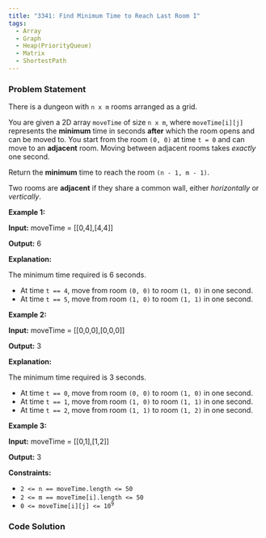 ```yaml
---
title: "3341: Find Minimum Time to Reach Last Room I"
tags:
  - Array
  - Graph
  - Heap(PriorityQueue)
  - Matrix
  - ShortestPath
---
```

### Problem Statement

<p>There is a dungeon with <code>n x m</code> rooms arranged as a grid.</p>

<p>You are given a 2D array <code>moveTime</code> of size <code>n x m</code>, where <code>moveTime[i][j]</code> represents the <strong>minimum</strong> time in seconds <strong>after</strong> which the room opens and can be moved to. You start from the room <code>(0, 0)</code> at time <code>t = 0</code> and can move to an <strong>adjacent</strong> room. Moving between adjacent rooms takes <em>exactly</em> one second.</p>

<p>Return the <strong>minimum</strong> time to reach the room <code>(n - 1, m - 1)</code>.</p>

<p>Two rooms are <strong>adjacent</strong> if they share a common wall, either <em>horizontally</em> or <em>vertically</em>.</p>


<p><strong class="example">Example 1:</strong></p>

<div class="example-block">
<p><strong>Input:</strong> <span class="example-io">moveTime = [[0,4],[4,4]]</span></p>

<p><strong>Output:</strong> <span class="example-io">6</span></p>

<p><strong>Explanation:</strong></p>

<p>The minimum time required is 6 seconds.</p>

<ul>
	<li>At time <code>t == 4</code>, move from room <code>(0, 0)</code> to room <code>(1, 0)</code> in one second.</li>
	<li>At time <code>t == 5</code>, move from room <code>(1, 0)</code> to room <code>(1, 1)</code> in one second.</li>
</ul>
</div>

<p><strong class="example">Example 2:</strong></p>

<div class="example-block">
<p><strong>Input:</strong> <span class="example-io">moveTime = [[0,0,0],[0,0,0]]</span></p>

<p><strong>Output:</strong> <span class="example-io">3</span></p>

<p><strong>Explanation:</strong></p>

<p>The minimum time required is 3 seconds.</p>

<ul>
	<li>At time <code>t == 0</code>, move from room <code>(0, 0)</code> to room <code>(1, 0)</code> in one second.</li>
	<li>At time <code>t == 1</code>, move from room <code>(1, 0)</code> to room <code>(1, 1)</code> in one second.</li>
	<li>At time <code>t == 2</code>, move from room <code>(1, 1)</code> to room <code>(1, 2)</code> in one second.</li>
</ul>
</div>

<p><strong class="example">Example 3:</strong></p>

<div class="example-block">
<p><strong>Input:</strong> <span class="example-io">moveTime = [[0,1],[1,2]]</span></p>

<p><strong>Output:</strong> <span class="example-io">3</span></p>
</div>


<p><strong>Constraints:</strong></p>

<ul>
	<li><code>2 &lt;= n == moveTime.length &lt;= 50</code></li>
	<li><code>2 &lt;= m == moveTime[i].length &lt;= 50</code></li>
	<li><code>0 &lt;= moveTime[i][j] &lt;= 10<sup>9</sup></code></li>
</ul>


### Code Solution

```python

```
